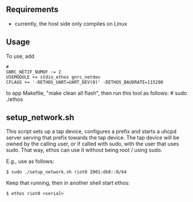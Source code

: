 ## Requirements

- currently, the host side only compiles on Linux

## Usage

To use, add

    #
    GNRC_NETIF_NUMOF := 2
    USEMODULE += stdio_ethos gnrc_netdev
    CFLAGS += '-DETHOS_UART=UART_DEV(0)' -DETHOS_BAUDRATE=115200

to app Makefile, "make clean all flash", then run this tool as follows:
    # sudo ./ethos <tap-device> <serial>

## setup_network.sh

This script sets up a tap device, configures a prefix and starts a uhcpd server
serving that prefix towards the tap device.
The tap device will be owned by the calling user, or if called with sudo, with
the user that uses sudo. That way, ethos can use it without being root / using
sudo.

E.g., use as follows:

    $ sudo ./setup_network.sh riot0 2001:db8::0/64

Keep that running, then in another shell start ethos:

    $ ethos riot0 <serial>

